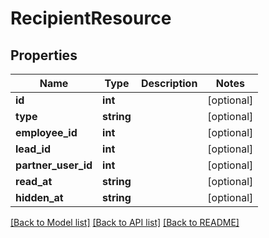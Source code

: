 # RecipientResource

## Properties
Name | Type | Description | Notes
------------ | ------------- | ------------- | -------------
**id** | **int** |  | [optional] 
**type** | **string** |  | [optional] 
**employee_id** | **int** |  | [optional] 
**lead_id** | **int** |  | [optional] 
**partner_user_id** | **int** |  | [optional] 
**read_at** | **string** |  | [optional] 
**hidden_at** | **string** |  | [optional] 

[[Back to Model list]](../README.md#documentation-for-models) [[Back to API list]](../README.md#documentation-for-api-endpoints) [[Back to README]](../README.md)


